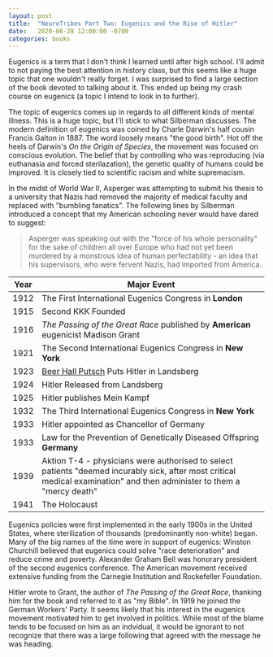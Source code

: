 ```yaml
---
layout: post
title:  "NeuroTribes Part Two: Eugenics and the Rise of Hitler"
date:   2020-06-28 12:00:00 -0700
categories: books
---
```


Eugenics is a term that I don't think I learned until after high school. I'll admit to not paying the best attention in history class, but this seems like a huge topic that one wouldn't really forget.  I was surprised to find a large section of the book devoted to talking about it.  This ended up being my crash course on eugenics (a topic I intend to look in to further).

The topic of eugenics comes up in regards to all different kinds of mental illness.  This is a huge topic, but I'll stick to what Silberman discusses.  The modern definition of eugenics was coined by Charle Darwin's half cousin Francis Galton in 1887.  The word loosely means "the good birth".  Hot off the heels of Darwin's *On the Origin of Species*, the movement was focused on conscious evolution.  The belief that by controlling who was reproducing (via euthanasia and forced sterilazation), the genetic quality of humans could be improved.  It is closely tied to scientific racism and white supremacism.

In the midst of World War II, Asperger was attempting to submit his thesis to a university that Nazis had removed the majority of medical faculty and replaced with "bumbling fanatics".  The following lines by Silberman introduced a concept that my American schooling never would have dared to suggest:

> Asperger was speaking out with the "force of his whole personality" for the sake of children all over Europe who had not yet been murdered by a monstrous idea of human perfectability - an idea that his supervisors, who were fervent Nazis, had imported from America.

| Year | Major Event                        |
|------|------------------------------------|
| 1912 | The First International Eugenics Congress in **London**
| 1915 | Second KKK Founded
| 1916 | *The Passing of the Great Race* published by **American** eugenicist Madison Grant
| 1921 | The Second  International Eugenics Congress in **New York**
| 1923 | [Beer Hall Putsch](https://en.wikipedia.org/wiki/Beer_Hall_Putsch) Puts Hitler in Landsberg
| 1924 | Hitler Released from Landsberg
| 1925 | Hitler publishes Mein Kampf
| 1932 | The Third  International Eugenics Congress in **New York**
| 1933 | Hitler appointed as Chancellor of Germany
| 1933 | Law for the Prevention of Genetically Diseased Offspring **Germany**
| 1939 | Aktion T-4 - physicians were authorised to select patients "deemed incurably sick, after most critical medical examination" and then administer to them a "mercy death"
| 1941 | The Holocaust

Eugenics policies were first implemented in the early 1900s in the United States, where sterilization of thousands (predominantly non-white) began.  Many of the big names of the time were in support of eugenics: Winston Churchill believed that eugenics could solve "race deterioration" and reduce crime and poverty. Alexander Graham Bell was honorary president of the second eugenics conference.  The American movement received extensive funding from the Carnegie Institution and Rockefeller Foundation.

Hitler wrote to Grant, the author of *The Passing of the Great Race*, thanking him for the book and referred to it as "my Bible". In 1919 he joined the German Workers' Party. It seems likely that his interest in the eugenics movement motivated him to get involved in politics.  While most of the blame tends to be focused on him as an indvidual, it would be ignorant to not recognize that there was a large following that agreed with the message he was heading.